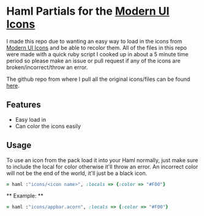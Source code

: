# Haml Partials for the [Modern UI Icons][Modern UI Icons]

I made this repo due to wanting an easy way to load in the icons from [Modern UI Icons][Modern UI Icons] and be able to recolor them. All of the files in this repo were made with a quick ruby script I cooked up in about a 5 minute time period so please make an issue or pull request if any of the icons are broken/incorrect/throw an error.

The github repo from where I pull all the original icons/files can be found [here][WindowsIcons].

## Features
* Easy load in
* Can color the icons easily

## Usage
To use an icon from the pack load it into your Haml normally, just make sure to include the local for color otherwise it'll throw an error. An incorrect color will not be the end of the world, it'll just be a black icon.

```ruby
= haml :"icons/<icon name>", :locals => {:color => "#F00"}
```

** Example: **
```ruby
= haml :"icons/appbar.acorn", :locals => {:color => "#F00"}
```

[Modern UI Icons]: http://modernuiicons.com/
[WindowsIcons]: https://github.com/Templarian/WindowsIcons